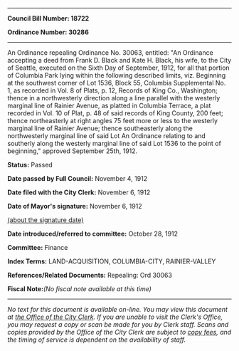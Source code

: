 

********

**Council Bill Number: 18722**
   
**Ordinance Number: 30286**
********

 An Ordinance repealing Ordinance No. 30063, entitled: "An Ordinance accepting a deed from Frank D. Black and Kate H. Black, his wife, to the City of Seattle, executed on the Sixth Day of September, 1912, for all that portion of Columbia Park lying within the following described limits, viz. Beginning at the southwest corner of Lot 1536, Block 55, Columbia Supplemental No. 1, as recorded in Vol. 8 of Plats, p. 12, Records of King Co., Washington; thence in a northwesterly direction along a line parallel with the westerly marginal line of Rainier Avenue, as platted in Columbia Terrace, a plat recorded in Vol. 10 of Plat, p. 48 of said records of King County, 200 feet; thence northeasterly at right angles 75 feet more or less to the westerly marginal line of Rainier Avenue; thence southeasterly along the northwesterly marginal line of said Lot An Ordinance relating to and southerly along the westerly marginal line of said Lot 1536 to the point of beginning," approved September 25th, 1912.

**Status:** Passed
   
**Date passed by Full Council:** November 4, 1912
   
**Date filed with the City Clerk:** November 6, 1912
   
**Date of Mayor's signature:** November 6, 1912
   
[(about the signature date)](/~public/approvaldate.htm)
   
   
   
**Date introduced/referred to committee:** October 28, 1912
   
**Committee:** Finance
   
   
**Index Terms:** LAND-ACQUISITION, COLUMBIA-CITY, RAINIER-VALLEY

**References/Related Documents:** Repealing: Ord 30063

**Fiscal Note:**_(No fiscal note available at this time)_
********

_No text for this document is available on-line. You may view this document at [the Office of the City Clerk](http://www.seattle.gov/leg/clerk/contactUs.htm). If you are unable to visit the Clerk's Office, you may request a copy or scan be made for you by Clerk staff. Scans and copies provided by the Office of the City Clerk are subject to [copy fees](http://clerk.seattle.gov/~public/clerkfees.htm), and the timing of service is dependent on the availability of staff._

